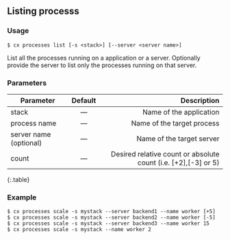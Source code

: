 
## Listing processs


### Usage

```
$ cx processes list [-s <stack>] [--server <server name>]
```
List all the processes running on a application or a server. Optionally provide the server to list only the processes running on that server.

### Parameters


|		Parameter 		   |	Default		|   Description    |
|--|:--:| -:|
|stack 					   |		—		| Name of the application|
|process name   		   | 	—			| Name of the target process |
|server name (optional)	   | 	—			| Name of the target server |
|count 					   |		—		| Desired relative count or absolute count (i.e. [+2],[-3] or 5) |
{:.table}


### Example

```
$ cx processes scale -s mystack --server backend1 --name worker [+5]
$ cx processes scale -s mystack --server backend2 --name worker [-5]
$ cx processes scale -s mystack --server backend3 --name worker 15
$ cx processes scale -s mystack --name worker 2
```
